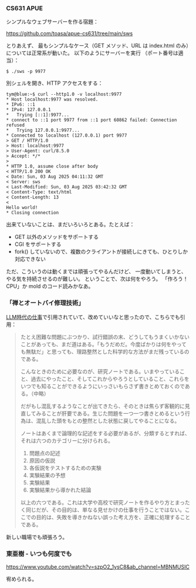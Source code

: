 ### CS631 APUE

シンプルなウェブサーバーを作る宿題：

https://github.com/toasa/apue-cs631/tree/main/sws

とりあえず、 最もシンプルなケース（GET メソッド、URL は  index.html のみ）については正常系が動いた。
以下のようにサーバーを実行
（ポート番号は適当）：

```
$ ./sws -p 9977
```

別シェルを開き、HTTP アクセスをする：

```
tym@blue:~$ curl --http1.0 -v localhost:9977
* Host localhost:9977 was resolved.
* IPv6: ::1
* IPv4: 127.0.0.1
*   Trying [::1]:9977...
* connect to ::1 port 9977 from ::1 port 60862 failed: Connection refused
*   Trying 127.0.0.1:9977...
* Connected to localhost (127.0.0.1) port 9977
> GET / HTTP/1.0
> Host: localhost:9977
> User-Agent: curl/8.5.0
> Accept: */*
> 
* HTTP 1.0, assume close after body
< HTTP/1.0 200 OK
< Date: Sun, 03 Aug 2025 04:11:32 GMT
< Server: sws
< Last-Modified: Sun, 03 Aug 2025 03:42:32 GMT
< Content-Type: text/html
< Content-Length: 13
< 
Hello world!
* Closing connection
```

出来ていないことは、まだいろいろとある。たとえば：

* GET 以外のメソッドをサポートする
* CGI をサポートする
* fork() していないので、複数のクライアントが接続しにきても、ひとりしか対応できない

ただ、こういうのは動くまでは頑張ってやるんだけど、
一度動いてしまうと、やる気を持続させるのが難しい。
ということで、次は何をやろう。
「作ろう！CPU」か mold のコード読みかなあ。

### 「禅とオートバイ修理技術」

[LLM時代の仕事](https://kumagi.hatenablog.com/entry/work-with-llm)で引用されていて、改めていいなと思ったので、こちらでも引用：

> たとえ困難な問題にぶつかり、試行錯誤の末、どうしてもうまくいかないことがあっても、まだ道はある。「もうだめだ。今度ばかりは何をやっても無駄だ」と思っても、理路整然とした科学的な方法がまだ残っているのである。
>
> こんなときのために必要なのが、研究ノートである。いまやっていること、過去にやったこと、そしてこれからやろうとしていること、これらをいつでも知ることができるようにいっさいもらさず書きとめておくのである。（中略）
>
> だがもし混乱するようなことが出てきたら、そのときは焦らず客観的に見直してみることが肝要である。生じた問題を一つ一つ書きとめるという行為は、混乱した頭をもとの整然とした状態に戻してやることになる。
>
> ノートはあくまで論理的な記述をする必要があるが、分類するとすれば、それは六つのカテゴリーに分けられる。
>
> 1. 問題点の記述
> 2. 原因の仮説
> 3. 各仮説をテストするための実験
> 4. 実験結果の予想
> 5. 実験結果
> 6. 実験結果から導かれた結論
>
> 以上の六つである。これは大学や高校で研究ノートを作るやり方とまったく同じだが、その目的は、単なる見せかけの仕事を行うことではない。ここでの目的は、失敗を導きかねない誤った考え方を、正確に処理することである。

新しい職場でも頑張ろう。

### 東亜樹 - いつも何度でも

https://www.youtube.com/watch?v=szpO2_1ysC8&ab_channel=MBNMUSIC

宥められる。